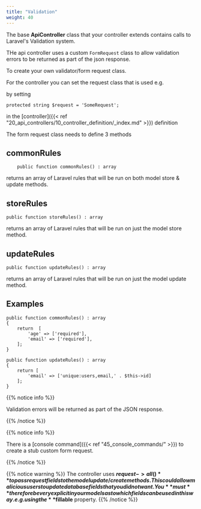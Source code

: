 ```yaml
---
title: "Validation"
weight: 40
---
```


The base **ApiController** class that your controller extends contains calls
to Laravel's Validation system.

THe api controller uses a custom `FormRequest` class to allow validation errors to be returned as 
part of the json response. 

To create your own validator/form request class. 

For the controller you can set the request class that is used e.g. 

by setting 

    protected string $request = 'SomeRequest';

in the [controller]({{< ref "20_api_controllers/10_controller_definition/_index.md" >}}) definition 


The form request class needs to define 3 methods

## commonRules

        public function commonRules() : array

returns an array of Laravel rules that will be run on both model store & update methods.

## storeRules

    public function storeRules() : array

returns an array of Laravel rules that will be run on just the  model store method.

## updateRules

    public function updateRules() : array

returns an array of Laravel rules that will be run on just the  model update method.

## Examples

    public function commonRules() : array
    {
        return  [
            'age' => ['required'],
            'email' => ['required'],
        ];
    }

    public function updateRules() : array
    {
        return [
            'email' => ['unique:users,email,' . $this->id]
        ];
    }

{{% notice info %}}

Validation errors will be returned as part of the JSON response.

{{% /notice %}}

{{% notice info %}}

There is a [console command]({{< ref "45_console_commands/" >}}) to create a stub custom form request.

{{% /notice %}}

{{% notice warning %}}
The controller uses **$request->all()** to pass request fields
    to the model update/create methods. This could allow malicious users to update
    database fields that you did not want. You **must** therefore be very explicit
    in your models as to which fields can be used in this way. e.g. using the **$fillable** property.
{{% /notice %}}



